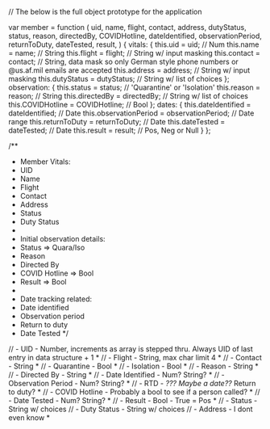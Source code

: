 // The below is the full object prototype for the application

var member = function (
    uid,
    name,
    flight,
    contact,
    address,
    dutyStatus,
    status,
    reason,
    directedBy,
    COVIDHotline,
    dateIdentified,
    observationPeriod,
    returnToDuty,
    dateTested,
    result,
) {
    vitals: {
        this.uid = uid; // Num
        this.name = name; // String
        this.flight = flight; // String w/ input masking
        this.contact = contact; // String, data mask so only German style phone numbers or @us.af.mil emails are accepted
        this.address = address; // String w/ input masking
        this.dutyStatus = dutyStatus; // String w/ list of choices
    };
    observation: {
        this.status = status; // 'Quarantine' or 'Isolation'
        this.reason = reason; // String
        this.directedBy = directedBy; // String w/ list of choices
        this.COVIDHotline = COVIDHotline; // Bool
    };
    dates: {
        this.dateIdentified = dateIdentified; // Date
        this.observationPeriod = observationPeriod; // Date range
        this.returnToDuty = returnToDuty; // Date
        this.dateTested = dateTested; // Date
        this.result = result; // Pos, Neg or Null
    }
};

/**
 * Member Vitals:
 * UID
 * Name
 * Flight
 * Contact
 * Address
 * Status
 * Duty Status
 * 
 * Initial observation details:
 * Status => Quara/Iso
 * Reason
 * Directed By
 * COVID Hotline => Bool
 * Result => Bool
 * 
 * Date tracking related:
 * Date identified
 * Observation period
 * Return to duty
 * Date Tested
 */

// - UID - Number, increments as array is stepped thru. Always UID of last entry in data structure + 1 *
// - Flight - String, max char limit 4 *
// - Contact - String *
// - Quarantine - Bool *
// - Isolation - Bool *
// - Reason - String *
// - Directed By - String *
// - Date Identified - Num? String? *
// - Observation Period - Num? String? *
// - RTD - *??? Maybe a date??* Return to duty? *
// - COVID Hotline - Probably a bool to see if a person called? *
// - Date Tested - Num? String? *
// - Result - Bool - True = Pos *
// - Status - String w/ choices
// - Duty Status - String w/ choices
// - Address - I dont even know *
